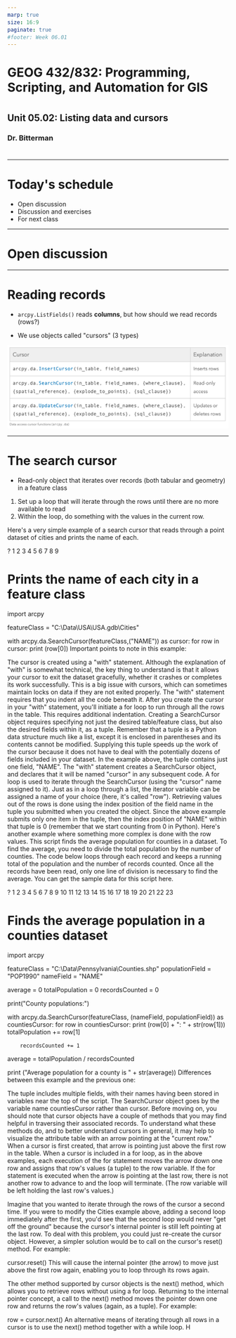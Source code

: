 ```yaml
---
marp: true
size: 16:9 
paginate: true
#footer: Week 06.01
---
```



# GEOG 432/832: Programming, Scripting, and Automation for GIS

#

## Unit 05.02: Listing data and cursors

### Dr. Bitterman

#

--- 

# Today's schedule

- Open discussion
- Discussion and exercises
- For next class

---

# Open discussion

---






# Reading records

- ```arcpy.ListFields()``` reads **columns**, but how should we read records (rows?)

- We use objects called "cursors" (3 types)

![cursor types](./images/cursors.png)

---

# The search cursor

- Read-only object that iterates over records (both tabular and geometry) in a feature class
1. Set up a loop that will iterate through the rows until there are no more available to read
2. Within the loop, do something with the values in the current row.

Here's a very simple example of a search cursor that reads through a point dataset of cities and prints the name of each.

?
1
2
3
4
5
6
7
8
9
# Prints the name of each city in a feature class
 
import arcpy
 
featureClass = "C:\\Data\\USA\\USA.gdb\\Cities"
 
with arcpy.da.SearchCursor(featureClass,("NAME")) as cursor:
    for row in cursor:
        print (row[0])
Important points to note in this example:

The cursor is created using a "with" statement. Although the explanation of "with" is somewhat technical, the key thing to understand is that it allows your cursor to exit the dataset gracefully, whether it crashes or completes its work successfully. This is a big issue with cursors, which can sometimes maintain locks on data if they are not exited properly.
The "with" statement requires that you indent all the code beneath it. After you create the cursor in your "with" statement, you'll initiate a for loop to run through all the rows in the table. This requires additional indentation.
Creating a SearchCursor object requires specifying not just the desired table/feature class, but also the desired fields within it, as a tuple.  Remember that a tuple is a Python data structure much like a list, except it is enclosed in parentheses and its contents cannot be modified.  Supplying this tuple speeds up the work of the cursor because it does not have to deal with the potentially dozens of fields included in your dataset. In the example above, the tuple contains just one field, "NAME".
The "with" statement creates a SearchCursor object, and declares that it will be named "cursor" in any subsequent code. 
A for loop is used to iterate through the SearchCursor (using the "cursor" name assigned to it).  Just as in a loop through a list, the iterator variable can be assigned a name of your choice (here, it's called "row").
Retrieving values out of the rows is done using the index position of the field name in the tuple you submitted when you created the object. Since the above example submits only one item in the tuple, then the index position of "NAME" within that tuple is 0 (remember that we start counting from 0 in Python). 
Here's another example where something more complex is done with the row values. This script finds the average population for counties in a dataset. To find the average, you need to divide the total population by the number of counties. The code below loops through each record and keeps a running total of the population and the number of records counted. Once all the records have been read, only one line of division is necessary to find the average. You can get the sample data for this script here.

?
1
2
3
4
5
6
7
8
9
10
11
12
13
14
15
16
17
18
19
20
21
22
23
# Finds the average population in a counties dataset
import arcpy
 
featureClass = "C:\\Data\\Pennsylvania\\Counties.shp"
populationField = "POP1990"
nameField = "NAME"
 
average = 0
totalPopulation = 0
recordsCounted = 0
 
print("County populations:")
 
with arcpy.da.SearchCursor(featureClass, (nameField, populationField)) as countiesCursor:
    for row in countiesCursor:
        print (row[0] + ": " + str(row[1]))
        totalPopulation += row[1]
 
        recordsCounted += 1
 
average = totalPopulation / recordsCounted
 
print ("Average population for a county is " + str(average))
Differences between this example and the previous one:

The tuple includes multiple fields, with their names having been stored in variables near the top of the script.
The SearchCursor object goes by the variable name countiesCursor rather than cursor.
Before moving on, you should note that cursor objects have a couple of methods that you may find helpful in traversing their associated records.  To understand what these methods do, and to better understand cursors in general, it may help to visualize the attribute table with an arrow pointing at the "current row." When a cursor is first created, that arrow is pointing just above the first row in the table. When a cursor is included in a for loop, as in the above examples, each execution of the for statement moves the arrow down one row and assigns that row's values (a tuple) to the row variable.  If the for statement is executed when the arrow is pointing at the last row, there is not another row to advance to and the loop will terminate.  (The row variable will be left holding the last row's values.)

Imagine that you wanted to iterate through the rows of the cursor a second time.  If you were to modify the Cities example above, adding a second loop immediately after the first, you'd see that the second loop would never "get off the ground" because the cursor's internal pointer is still left pointing at the last row.  To deal with this problem, you could just re-create the cursor object.  However, a simpler solution would be to call on the cursor's reset() method.  For example:

cursor.reset()
This will cause the internal pointer (the arrow) to move just above the first row again, enabling you to loop through its rows again.

The other method supported by cursor objects is the next() method, which allows you to retrieve rows without using a for loop.  Returning to the internal pointer concept, a call to the next() method moves the pointer down one row and returns the row's values (again, as a tuple).  For example:

row = cursor.next()
An alternative means of iterating through all rows in a cursor is to use the next() method together with a while loop.  H

